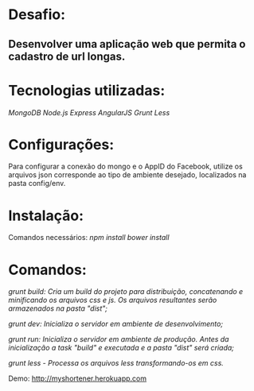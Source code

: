 # Desafio:
## Desenvolver uma aplicação web que permita o cadastro de url longas.

# Tecnologias utilizadas:
*MongoDB*
*Node.js*
*Express*
*AngularJS*
*Grunt*
*Less*

# Configurações:
Para configurar a conexão do mongo e o AppID do Facebook, utilize os arquivos json corresponde ao tipo de ambiente desejado, localizados na pasta config/env.

# Instalação:
Comandos necessários:
*npm install*
*bower install*

# Comandos:
*grunt build: Cria um build do projeto para distribuição, concatenando e minificando os arquivos css e js. Os arquivos resultantes serão armazenados na pasta "dist";*

*grunt dev: Inicializa o servidor em ambiente de desenvolvimento;*

*grunt run: Inicializa o servidor em ambiente de produção. Antes da inicialização a task "build" e executada e a pasta "dist" será criada;*

*grunt less - Processa os arquivos less transformando-os em css.*


Demo: http://myshortener.herokuapp.com
